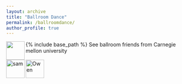 ```yaml
---
layout: archive
title: "Ballroom Dance"
permalink: /ballroomdance/
author_profile: true
---
```


{% include base_path %}
<img align="left" height="50" src="https://user-images.githubusercontent.com/66021647/213766328-7201dcc9-ed4d-410e-a7f1-3d75c02b26f4.JPG" >
See ballroom friends from Carnegie mellon university
<br clear="left"/>
<img align="left" height="50"  alt="sam" src="https://user-images.githubusercontent.com/66021647/213829295-806c6a71-7882-46a6-894c-18dec918862a.png">
<img align="center" height="50" alt="Owen" src="https://user-images.githubusercontent.com/66021647/213821328-0e1102de-b9ee-48a8-b369-960bd7aac6c0.png">

